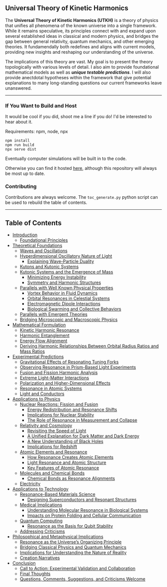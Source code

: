 ## Universal Theory of Kinetic Harmonics

The **Universal Theory of Kinetic Harmonics (UTKH)** is a theory of physics that unifies all phenomena of the known universe into a single framework. While it remains speculative, its principles connect with and expand upon several established ideas in classical and modern physics, and bridges the gap between general relativity, quantum mechanics, and other emerging theories. It fundamendally both redefines and aligns with current models, providing new insights and reshaping our understanding of the universe.

The implications of this theory are vast. My goal is to present the theory topologically with various levels of detail. I also aim to provide foundational mathematical models as well as ***unique testable predictions***. I will also provide anectdotal hypotheses within the framework that give potential explanations to many long-standing questions our current frameworks leave unanswered.

---

### If You Want to Build and Host

It would be cool if you did, shoot me a line if you do! I'd be interested to hear about it.

Requirements: npm, node, npx

```
npm install
npm run build
npx serve dist
```
Eventually computer simulations will be built in to the code.

Otherwise you can find it hosted [here](http://sonicpoets.com/), although this repository will always be most up to date.

### Contributing

Contributions are always welcome. The `toc_generate.py` python script can be used to rebuild the table of contents.

---

## Table of Contents
- [Introduction](https://github.com/joshmorgan1000/UTKH/blob/main/src/README.md#introduction)
  - [Foundational Principles](https://github.com/joshmorgan1000/UTKH/blob/main/src/README.md#motion-and-harmonics-as-foundational-principles)
- [Theoretical Foundations](https://github.com/joshmorgan1000/UTKH/blob/main/src/README.md#theoretical-foundations)
  - [Waves and Oscillations](https://github.com/joshmorgan1000/UTKH/blob/main/src/README.md#waves-and-oscillations-a-href)
  - [Hyperdimensional Oscillatory Nature of Light](https://github.com/joshmorgan1000/UTKH/blob/main/src/README.md#the-nature-of-light-as-a-hyperdimensional-oscillation)
    - [Explaining Wave-Particle Duality](https://github.com/joshmorgan1000/UTKH/blob/main/src/README.md#explaining-wave-particle-duality)
  - [Kutons and Kutonic Systems](https://github.com/joshmorgan1000/UTKH/blob/main/src/README.md#kutonic-systems-a-href)
  - [Kutonic Systems and the Emergence of Mass](https://github.com/joshmorgan1000/UTKH/blob/main/src/README.md#co-orbital-systems-and-the-emergence-of-mass)
    - [Minimizing Energy Instability](https://github.com/joshmorgan1000/UTKH/blob/main/src/README.md#minimizing-energy-instability)
    - [Symmetry and Harmonic Structures](https://github.com/joshmorgan1000/UTKH/blob/main/src/README.md#symmetry-and-harmonic-structures)
  - [Parallels with Well Known Physical Properties](https://github.com/joshmorgan1000/UTKH/blob/main/src/README.md#applications-to-well-known-properties)
    - [Vortex Behavior in Fluid Dynamics](https://github.com/joshmorgan1000/UTKH/blob/main/src/README.md#vortex-behavior-in-fluid-dynamics)
    - [Orbital Resonances in Celestial Systems](https://github.com/joshmorgan1000/UTKH/blob/main/src/README.md#orbital-resonances-in-celestial-systems)
    - [Electromagnetic Dipole Interactions](https://github.com/joshmorgan1000/UTKH/blob/main/src/README.md#electromagnetic-dipole-interactions)
    - [Biological Swarming and Collective Behaviors](https://github.com/joshmorgan1000/UTKH/blob/main/src/README.md#biological-swarming-and-collective-behaviors)
  - [Parallels with Emergent Theories](https://github.com/joshmorgan1000/UTKH/blob/main/src/README.md#parallels-with-emergent-theories)
  - [Bridging Microscopic and Macroscopic Physics](https://github.com/joshmorgan1000/UTKH/blob/main/src/README.md#bridging-microscopic-and-macroscopic-physics)
- [Mathematical Formulation](https://github.com/joshmorgan1000/UTKH/blob/main/src/README.md#mathematical-formulation)
  - [Kinetic Harmonic Resonance](https://github.com/joshmorgan1000/UTKH/blob/main/src/README.md#kinetic-harmonic-resonance)
  - [Harmonic Entanglement](https://github.com/joshmorgan1000/UTKH/blob/main/src/README.md#harmonic-entanglement)
  - [Energy Flow Alignment](https://github.com/joshmorgan1000/UTKH/blob/main/src/README.md#energy-flow-alignment)
  - [Deriving Harmonic Relationships Between Orbital Radius Ratios and Mass Ratios](https://github.com/joshmorgan1000/UTKH/blob/main/src/README.md#deriving-harmonic-relationships-between-orbital-radius-ratios-and-mass-ratios-a-href)
- [Experimental Predictions](https://github.com/joshmorgan1000/UTKH/blob/main/src/README.md#experimental-predictions)
  - [Gravitational Effects of Resonating Tuning Forks](https://github.com/joshmorgan1000/UTKH/blob/main/src/README.md#gravitational-effects-of-resonating-tuning-forks-a-href)
  - [Observing Resonance in Prism-Based Light Experiments](https://github.com/joshmorgan1000/UTKH/blob/main/src/README.md#observing-resonance-in-prism-based-light-experiments)
  - [Fusion and Fission Harmonic Analysis](https://github.com/joshmorgan1000/UTKH/blob/main/src/README.md#fusion-and-fission-harmonic-analysis)
  - [Extreme Light-Matter Interactions](https://github.com/joshmorgan1000/UTKH/blob/main/src/README.md#extreme-light-matter-interactions)
  - [Polarization and Higher-Dimensional Effects](https://github.com/joshmorgan1000/UTKH/blob/main/src/README.md#polarization-and-higher-dimensional-effects)
  - [Resonance in Atomic Systems](https://github.com/joshmorgan1000/UTKH/blob/main/src/README.md#chemistry-experiment-resonance-in-atomic-systems)
  - [Light and Conductors](https://github.com/joshmorgan1000/UTKH/blob/main/src/README.md#electricity-experiment-light-and-conductors)
- [Applications to Physics](https://github.com/joshmorgan1000/UTKH/blob/main/src/README.md#applications-to-physics)
  - [Nuclear Reactions: Fission and Fusion](https://github.com/joshmorgan1000/UTKH/blob/main/src/README.md#nuclear-reactions-fission-and-fusion)
    - [Energy Redistribution and Resonance Shifts](https://github.com/joshmorgan1000/UTKH/blob/main/src/README.md#energy-redistribution-and-resonance-shifts)
    - [Implications for Nuclear Stability](https://github.com/joshmorgan1000/UTKH/blob/main/src/README.md#implications-for-nuclear-stability)
    - [The Role of Resonance in Measurement and Collapse](https://github.com/joshmorgan1000/UTKH/blob/main/src/README.md#the-role-of-resonance-in-measurement-and-collapse)
  - [Relativity and Cosmology](https://github.com/joshmorgan1000/UTKH/blob/main/src/README.md#relativity-and-cosmology)
    - [Revisiting the Speed of Light](https://github.com/joshmorgan1000/UTKH/blob/main/src/README.md#revisiting-the-speed-of-light)
    - [A Unified Explanation for Dark Matter and Dark Energy](https://github.com/joshmorgan1000/UTKH/blob/main/src/README.md#a-unified-explanation-for-dark-matter-and-dark-energy)
    - [A New Understanding of Black Holes](https://github.com/joshmorgan1000/UTKH/blob/main/src/README.md#a-new-understanding-of-black-holes)
    - [Implications for Redshift](https://github.com/joshmorgan1000/UTKH/blob/main/src/README.md#implications-for-redshift)
  - [Atomic Elements and Resonance](https://github.com/joshmorgan1000/UTKH/blob/main/src/README.md#atomic-elements-and-resonance)
    - [How Resonance Creates Atomic Elements](https://github.com/joshmorgan1000/UTKH/blob/main/src/README.md#how-resonance-creates-atomic-elements)
    - [Light Resonance and Atomic Structure](https://github.com/joshmorgan1000/UTKH/blob/main/src/README.md#light-resonance-and-atomic-structure)
    - [Key Features of Atomic Resonance](https://github.com/joshmorgan1000/UTKH/blob/main/src/README.md#key-features-of-atomic-resonance)
  - [Molecules and Chemical Bonds](https://github.com/joshmorgan1000/UTKH/blob/main/src/README.md#molecules-and-chemical-bonds)
    - [Chemical Bonds as Resonance Alignments](https://github.com/joshmorgan1000/UTKH/blob/main/src/README.md#chemical-bonds-as-resonance-alignments)
  - [Electricity](https://github.com/joshmorgan1000/UTKH/blob/main/src/README.md#electricity)
- [Applications to Technology](https://github.com/joshmorgan1000/UTKH/blob/main/src/README.md#applications-to-technology)
  - [Resonance-Based Materials Science](https://github.com/joshmorgan1000/UTKH/blob/main/src/README.md#resonance-based-materials-science)
    - [Designing Superconductors and Resonant Structures](https://github.com/joshmorgan1000/UTKH/blob/main/src/README.md#designing-superconductors-and-resonant-structures)
  - [Medical Implications](https://github.com/joshmorgan1000/UTKH/blob/main/src/README.md#medical-implications)
    - [Understanding Molecular Resonance in Biological Systems](https://github.com/joshmorgan1000/UTKH/blob/main/src/README.md#understanding-molecular-resonance-in-biological-systems)
    - [Impacts on Protein Folding and Cellular Communication](https://github.com/joshmorgan1000/UTKH/blob/main/src/README.md#impacts-on-protein-folding-and-cellular-communication)
  - [Quantum Computing](https://github.com/joshmorgan1000/UTKH/blob/main/src/README.md#quantum-computing)
    - [Resonance as the Basis for Qubit Stability](https://github.com/joshmorgan1000/UTKH/blob/main/src/README.md#resonance-as-the-basis-for-qubit-stability)
  - [Addressing Criticisms](https://github.com/joshmorgan1000/UTKH/blob/main/src/README.md#addressing-criticisms)
- [Philosophical and Metaphysical Implications](https://github.com/joshmorgan1000/UTKH/blob/main/src/README.md#philosophical-and-metaphysical-implications)
  - [Resonance as the Universe’s Organizing Principle](https://github.com/joshmorgan1000/UTKH/blob/main/src/README.md#resonance-as-the-universes-organizing-principle)
  - [Bridging Classical Physics and Quantum Mechanics](https://github.com/joshmorgan1000/UTKH/blob/main/src/README.md#bridging-classical-physics-and-quantum-mechanics)
  - [Implications for Understanding the Nature of Reality](https://github.com/joshmorgan1000/UTKH/blob/main/src/README.md#implications-for-understanding-the-nature-of-reality)
  - [Creation Narratives](https://github.com/joshmorgan1000/UTKH/blob/main/src/README.md#let-there-be-light)
- [Conclusion](https://github.com/joshmorgan1000/UTKH/blob/main/src/README.md#conclusion)
  - [Call to Action: Experimental Validation and Collaboration](https://github.com/joshmorgan1000/UTKH/blob/main/src/README.md#call-to-action-experimental-validation-and-collaboration)
  - [Final Thoughts](https://github.com/joshmorgan1000/UTKH/blob/main/src/README.md#final-thoughts)
  - [Questions, Comments, Suggestions, and Criticisms Welcome](https://github.com/joshmorgan1000/UTKH/blob/main/src/README.md#questions-comments-suggestions-and-criticisms-welcome)
